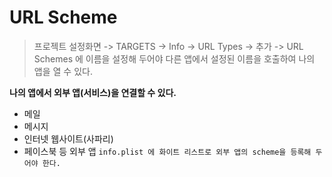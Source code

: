 # URL Scheme
> 프로젝트 설정화면 -> TARGETS -> Info -> URL Types -> 추가 -> URL Schemes 에 이름을 설정해 두어야 다른 앱에서 설정된 이름을 호출하여 나의 앱을 열 수 있다.

**나의 앱에서 외부 앱(서비스)을 연결할 수 있다.**
- 메일
- 메시지
- 인터넷 웹사이트(사파리)
- 페이스북 등 외부 앱
`info.plist 에 화이트 리스트로 외부 앱의 scheme을 등록해 두어야 한다.`
